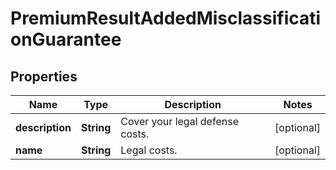 

# PremiumResultAddedMisclassificationGuarantee


## Properties

| Name | Type | Description | Notes |
|------------ | ------------- | ------------- | -------------|
|**description** | **String** | Cover your legal defense costs. |  [optional] |
|**name** | **String** | Legal costs. |  [optional] |




